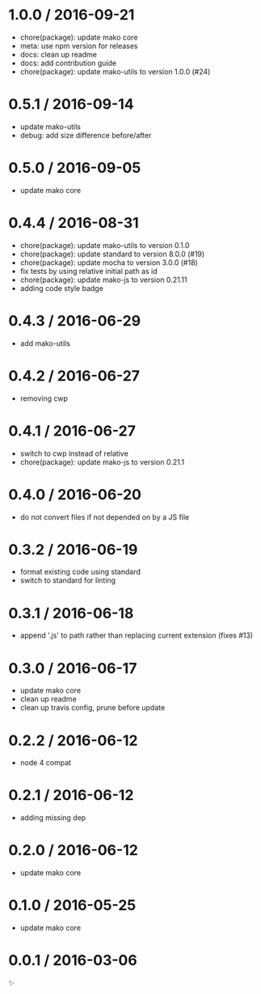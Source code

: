 
1.0.0 / 2016-09-21
==================

  * chore(package): update mako core
  * meta: use npm version for releases
  * docs: clean up readme
  * docs: add contribution guide
  * chore(package): update mako-utils to version 1.0.0 (#24)

0.5.1 / 2016-09-14
==================

  * update mako-utils
  * debug: add size difference before/after

0.5.0 / 2016-09-05
==================

  * update mako core

0.4.4 / 2016-08-31
==================

  * chore(package): update mako-utils to version 0.1.0
  * chore(package): update standard to version 8.0.0 (#19)
  * chore(package): update mocha to version 3.0.0 (#18)
  * fix tests by using relative initial path as id
  * chore(package): update mako-js to version 0.21.11
  * adding code style badge

0.4.3 / 2016-06-29
==================

  * add mako-utils

0.4.2 / 2016-06-27
==================

  * removing cwp

0.4.1 / 2016-06-27
==================

  * switch to cwp instead of relative
  * chore(package): update mako-js to version 0.21.1

0.4.0 / 2016-06-20
==================

  * do not convert files if not depended on by a JS file

0.3.2 / 2016-06-19
==================

  * format existing code using standard
  * switch to standard for linting

0.3.1 / 2016-06-18
==================

  * append '.js' to path rather than replacing current extension (fixes #13)

0.3.0 / 2016-06-17
==================

  * update mako core
  * clean up readme
  * clean up travis config, prune before update

0.2.2 / 2016-06-12
==================

  * node 4 compat

0.2.1 / 2016-06-12
==================

  * adding missing dep

0.2.0 / 2016-06-12
==================

  * update mako core

0.1.0 / 2016-05-25
==================

  * update mako core

0.0.1 / 2016-03-06
==================

:sparkles:
